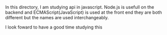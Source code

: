 In this directory, I am studying api in javascript. Node.js is usefull
on the backend and ECMAScript(JavaScript) is used at the front end
they are both different but the names are used interchangeably.

I look foward to have a good time studying this
